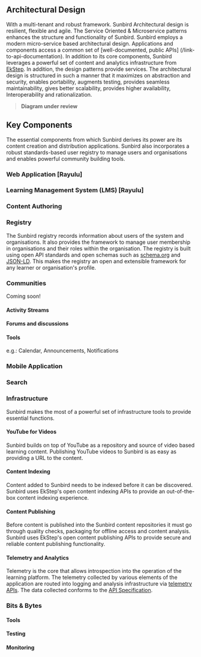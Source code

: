 ## Architectural Design

With a multi-tenant and robust framework. Sunbird Architectural design is resilient, flexible and agile. The Service Oriented & Microservice patterns enhances the structure and functionality of Sunbird. Sunbird employs a modern micro-service based architectural design. Applications and components access a common set of [well-documented, public APIs] (/link-to-api-documentation). In addition to its core components, Sunbird leverages a powerful set of content and analytics infrastructure from [EkStep](https://www.ekstep.org). In addition, the design patterns provide services. The architectural design is structured in such a manner that it maximizes on abstraction and security, enables portability, augments testing, provides seamless maintainability, gives better scalability, provides higher availability, Interoperability and rationalization.

>**Diagram under review** 


## Key Components
The essential components from which Sunbird derives its power are its content creation and distribution applications. Sunbird also incorporates a robust standards-based user registry to manage users and organisations and enables powerful community building tools.

### Web Application [Rayulu]

### Learning Management System (LMS) [Rayulu]

### Content Authoring

### Registry
The Sunbird registry records information about users of the system and organisations. It also provides the framework to manage user membership in organisations and their roles within the organisation. The registry is built using open API standards and open schemas such as [schema.org](https://schema.org/) and [JSON-LD](https://www.w3.org/TR/json-ld/). This makes the registry an open and extensible framework for any learner or organisation's profile.

### Communities
Coming soon!

#### Activity Streams
#### Forums and discussions
#### Tools
e.g.: Calendar, Announcements, Notifications

### Mobile Application

### Search

### Infrastructure
Sunbird makes the most of a powerful set of infrastructure tools to provide essential functions.

#### YouTube for Videos
Sunbird builds on top of YouTube as a repository and source of video based learning content. Publishing YouTube videos to Sunbird is as easy as providing a URL to the content.

#### Content Indexing
Content added to Sunbird needs to be indexed before it can be discovered. Sunbird uses EkStep's open content indexing APIs to provide an out-of-the-box content indexing experience.

#### Content Publishing
Before content is published into the Sunbird content repositories it must go through quality checks, packaging for offline access and content analysis. Sunbird uses EkStep's open content publishing APIs to provide secure and reliable content publishing functionality.

#### Telemetry and Analytics
Telemetry is the core that allows introspection into the operation of the learning platform. The telemetry collected by various elements of the application are routed into logging and analysis infrastructure via [telemetry APIs](/api/telemetry). The data collected conforms to the [API Specification](/api/telemetry/spec).

### Bits & Bytes
#### Tools
#### Testing
#### Monitoring
